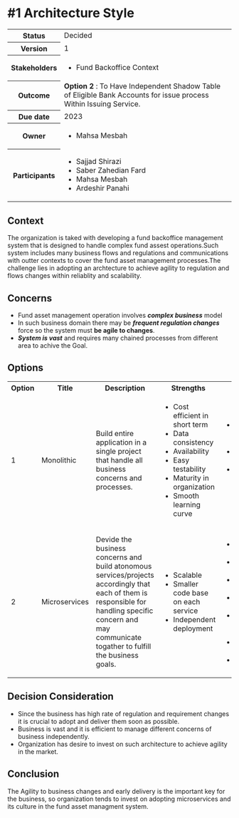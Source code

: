 # #1 Architecture Style
 <table>
      <tbody>
        <tr>
          <th>Status</th>
          <td>
            Decided
          </td>
        </tr>
        <tr>
          <th>Version</th>
          <td>
            1
          </td>
        </tr>
        <tr>
          <th>Stakeholders</th>
          <td>
            <ul>
              <li>Fund Backoffice Context</li>
            </ul>
          </td>
        </tr>
        <tr>
          <th>
            <strong>Outcome</strong>
          </th>
          <td>
            <strong>Option 2 </strong>: To Have Independent Shadow Table of Eligible Bank Accounts for issue process Within Issuing Service.</td>
        </tr>
        <tr>
          <th>Due date</th>
          <td>2023</td>
        </tr>
        <tr>
          <th>Owner</th>
          <td>
            <ul>
              <li>
              Mahsa Mesbah
              </li>
            </ul>
          </td>
        </tr>
        <tr>
          <th>
            <p>
              <strong>Participants</strong>
            </p>
          </th>
          <td>
              <ul>
                <li>Sajjad Shirazi</li>
                <li>Saber Zahedian Fard</li>
                <li>Mahsa Mesbah</li>
                <li>Ardeshir Panahi</li>
              </ul>
          </td>
        </tr>
      </tbody>
    </table>

## Context
The organization is taked with developing a fund backoffice management system that is designed to handle complex fund assest operations.Such system includes many business flows and regulations and communications with outter contexts to cover the fund asset management processes.The challenge lies in adopting an archtecture to achieve agility to regulation and flows changes within reliablity and scalability. 
## Concerns
- Fund asset management operation involves ***complex business*** model
- In such business domain there may be ***frequent regulation changes*** force so the system must **be agile to changes**. 
- ***System is vast*** and requires many chained processes from different area to achive the Goal.

## Options

<table>
      <tbody>
        <tr>
          <th>Option</th>
          <th>Title</th>
          <th>Description</th>
          <th>Strengths</th>
          <th>Weakness</th>
          <th>Opportunities</th>
          <th>Threats</th>
        </tr>
        <tr>
          <td>1</td>
          <td>Monolithic</td>
          <td>Build entire application in a single project that handle all business concerns and processes. </td>
          <td>
            <ul>
              <li>Cost efficient in short term</li>
              <li>Data consistency</li>
              <li>Availability</li>
              <li>Easy testability</li>
              <li>Maturity in organization</li>
              <li>Smooth learning curve</li>
            </ul>
          </td>
          <td>
            <ul>
              <li>Potential large code base</li>
              <li>Scalability Challange</li>
              <li>Maintainibility challange on large code base</li>
            </ul>
          </td>
          <td>
            <ul>
              <li>Adopt easily</li>
              <li>Faster Prototype delivery</li>
              <li>Organization has strong experience</li>
            </ul>
          </td>
          <td>
            <ul>
              <li>Slow adoption of requirement changes</li>
              <li>Require tight coordination with other responsible teams</li>
            </ul>
          </td>
        </tr>
        <tr>
          <td>2</td>
          <td>Microservices</td>
          <td>
            Devide the business concerns and build atonomous services/projects accordingly that each of them is responsible for handling specific concern and may communicate togather to fulfill the business goals.
          </td>
          <td>
            <ul>
              <li>Scalable</li>
              <li>Smaller code base on each service</li>
              <li>Independent deployment</li>
            </ul>
          </td>
          <td>
            <ul>
              <li>Consistency Challenge</li>
              <li>Fragile reliablity</li>
              <li>Challenging testability</li>
              <li>In-maturity in Organization</li>
              <li>Complex inter-service dependencies</li>
              <li>High lerning curve</li>
              <li>Expensive</li>
            </ul>
          </td>
          <td>
            <ul>
              <li>Agile to requirement changes</li>
              <li>Reduce coordinations</li>
              <li>Independent Scaling</li>
              <li>Independent development</li>
              <li>Simpler code mainainability</li>
            </ul>
          </td>
          <td>
            <ul>
              <li>Require complex infrastructure</li>
              <li>Increases maintenance cost</li>
              <li>Challenge on recuite experts</li>
              <li>Challenge on training</li>
              <li>Challenge on adopting in the organization</li>
            </ul>
          </td>
        </tr>
      </tbody>
    </table>

## Decision Consideration
- Since the business has high rate of regulation and requirement changes it is crucial to adopt and deliver them soon as possible.
- Business is vast and it is efficient to manage different concerns of business independently.
- Organization has desire to invest on such architecture to achieve agility in the market.

## Conclusion
The Agility to business changes and early delivery is the important key for the business, so organization tends to invest on adopting microservices and its culture in the fund asset managment system.
